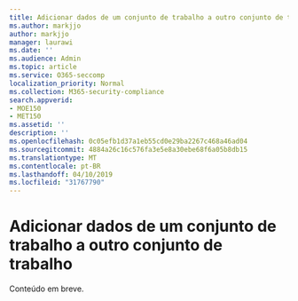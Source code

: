 ```yaml
---
title: Adicionar dados de um conjunto de trabalho a outro conjunto de trabalho
ms.author: markjjo
author: markjjo
manager: laurawi
ms.date: ''
ms.audience: Admin
ms.topic: article
ms.service: O365-seccomp
localization_priority: Normal
ms.collection: M365-security-compliance
search.appverid:
- MOE150
- MET150
ms.assetid: ''
description: ''
ms.openlocfilehash: 0c05efb1d37a1eb55cd0e29ba2267c468a46ad04
ms.sourcegitcommit: 4884a26c16c576fa3e5e8a30ebe68f6a05b8db15
ms.translationtype: MT
ms.contentlocale: pt-BR
ms.lasthandoff: 04/10/2019
ms.locfileid: "31767790"
---
```

# <a name="add-data-from-one-working-set-to-another-working-set"></a>Adicionar dados de um conjunto de trabalho a outro conjunto de trabalho

Conteúdo em breve.